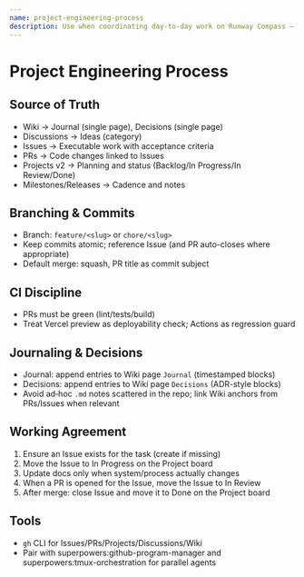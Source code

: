 ```yaml
---
name: project-engineering-process
description: Use when coordinating day-to-day work on Runway Compass — defines source-of-truth, branch naming, CI expectations, and how to journal/record decisions in the GitHub Wiki (single Journal page and single Decisions page). Keep Discussions only for Ideas. Issues for executable work; Projects for status.
---
```


# Project Engineering Process

## Source of Truth
- Wiki → Journal (single page), Decisions (single page)
- Discussions → Ideas (category)
- Issues → Executable work with acceptance criteria
- PRs → Code changes linked to Issues
- Projects v2 → Planning and status (Backlog/In Progress/In Review/Done)
- Milestones/Releases → Cadence and notes

## Branching & Commits
- Branch: `feature/<slug>` or `chore/<slug>`
- Keep commits atomic; reference Issue (and PR auto-closes where appropriate)
- Default merge: squash, PR title as commit subject

## CI Discipline
- PRs must be green (lint/tests/build)
- Treat Vercel preview as deployability check; Actions as regression guard

## Journaling & Decisions
- Journal: append entries to Wiki page `Journal` (timestamped blocks)
- Decisions: append entries to Wiki page `Decisions` (ADR-style blocks)
- Avoid ad‑hoc `.md` notes scattered in the repo; link Wiki anchors from PRs/Issues when relevant

## Working Agreement
1. Ensure an Issue exists for the task (create if missing)
2. Move the Issue to In Progress on the Project board
3. Update docs only when system/process actually changes
4. When a PR is opened for the Issue, move the Issue to In Review
5. After merge: close Issue and move it to Done on the Project board

## Tools
- `gh` CLI for Issues/PRs/Projects/Discussions/Wiki
- Pair with superpowers:github-program-manager and superpowers:tmux-orchestration for parallel agents
